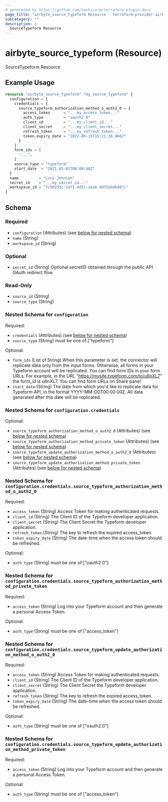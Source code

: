```yaml
---
# generated by https://github.com/hashicorp/terraform-plugin-docs
page_title: "airbyte_source_typeform Resource - terraform-provider-airbyte"
subcategory: ""
description: |-
  SourceTypeform Resource
---
```


# airbyte_source_typeform (Resource)

SourceTypeform Resource

## Example Usage

```terraform
resource "airbyte_source_typeform" "my_source_typeform" {
  configuration = {
    credentials = {
      source_typeform_authorization_method_o_auth2_0 = {
        access_token      = "...my_access_token..."
        auth_type         = "oauth2.0"
        client_id         = "...my_client_id..."
        client_secret     = "...my_client_secret..."
        refresh_token     = "...my_refresh_token..."
        token_expiry_date = "2022-05-15T15:21:36.066Z"
      }
    }
    form_ids = [
      "...",
    ]
    source_type = "typeform"
    start_date  = "2021-03-01T00:00:00Z"
  }
  name         = "Lucy Johnson"
  secret_id    = "...my_secret_id..."
  workspace_id = "7c50233c-1471-4d51-aaa6-ddf5abd6487c"
}
```

<!-- schema generated by tfplugindocs -->
## Schema

### Required

- `configuration` (Attributes) (see [below for nested schema](#nestedatt--configuration))
- `name` (String)
- `workspace_id` (String)

### Optional

- `secret_id` (String) Optional secretID obtained through the public API OAuth redirect flow.

### Read-Only

- `source_id` (String)
- `source_type` (String)

<a id="nestedatt--configuration"></a>
### Nested Schema for `configuration`

Required:

- `credentials` (Attributes) (see [below for nested schema](#nestedatt--configuration--credentials))
- `source_type` (String) must be one of ["typeform"]

Optional:

- `form_ids` (List of String) When this parameter is set, the connector will replicate data only from the input forms. Otherwise, all forms in your Typeform account will be replicated. You can find form IDs in your form URLs. For example, in the URL "https://mysite.typeform.com/to/u6nXL7" the form_id is u6nXL7. You can find form URLs on Share panel
- `start_date` (String) The date from which you'd like to replicate data for Typeform API, in the format YYYY-MM-DDT00:00:00Z. All data generated after this date will be replicated.

<a id="nestedatt--configuration--credentials"></a>
### Nested Schema for `configuration.credentials`

Optional:

- `source_typeform_authorization_method_o_auth2_0` (Attributes) (see [below for nested schema](#nestedatt--configuration--credentials--source_typeform_authorization_method_o_auth2_0))
- `source_typeform_authorization_method_private_token` (Attributes) (see [below for nested schema](#nestedatt--configuration--credentials--source_typeform_authorization_method_private_token))
- `source_typeform_update_authorization_method_o_auth2_0` (Attributes) (see [below for nested schema](#nestedatt--configuration--credentials--source_typeform_update_authorization_method_o_auth2_0))
- `source_typeform_update_authorization_method_private_token` (Attributes) (see [below for nested schema](#nestedatt--configuration--credentials--source_typeform_update_authorization_method_private_token))

<a id="nestedatt--configuration--credentials--source_typeform_authorization_method_o_auth2_0"></a>
### Nested Schema for `configuration.credentials.source_typeform_authorization_method_o_auth2_0`

Required:

- `access_token` (String) Access Token for making authenticated requests.
- `client_id` (String) The Client ID of the Typeform developer application.
- `client_secret` (String) The Client Secret the Typeform developer application.
- `refresh_token` (String) The key to refresh the expired access_token.
- `token_expiry_date` (String) The date-time when the access token should be refreshed.

Optional:

- `auth_type` (String) must be one of ["oauth2.0"]


<a id="nestedatt--configuration--credentials--source_typeform_authorization_method_private_token"></a>
### Nested Schema for `configuration.credentials.source_typeform_authorization_method_private_token`

Required:

- `access_token` (String) Log into your Typeform account and then generate a personal Access Token.

Optional:

- `auth_type` (String) must be one of ["access_token"]


<a id="nestedatt--configuration--credentials--source_typeform_update_authorization_method_o_auth2_0"></a>
### Nested Schema for `configuration.credentials.source_typeform_update_authorization_method_o_auth2_0`

Required:

- `access_token` (String) Access Token for making authenticated requests.
- `client_id` (String) The Client ID of the Typeform developer application.
- `client_secret` (String) The Client Secret the Typeform developer application.
- `refresh_token` (String) The key to refresh the expired access_token.
- `token_expiry_date` (String) The date-time when the access token should be refreshed.

Optional:

- `auth_type` (String) must be one of ["oauth2.0"]


<a id="nestedatt--configuration--credentials--source_typeform_update_authorization_method_private_token"></a>
### Nested Schema for `configuration.credentials.source_typeform_update_authorization_method_private_token`

Required:

- `access_token` (String) Log into your Typeform account and then generate a personal Access Token.

Optional:

- `auth_type` (String) must be one of ["access_token"]


